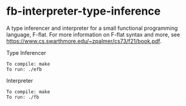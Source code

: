 # fb-interpreter-type-inference

A type inferencer and interpreter for a small functional programming language, F-flat. For more information on F-flat syntax and more, see https://www.cs.swarthmore.edu/~zpalmer/cs73/f21/book.pdf.

Type Inferencer  
  
    To compile: make  
    To run: ./efb  
  
Interpreter

    To compile: make  
    To run: ./fb  
